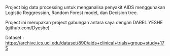 Project big data processing untuk menganalisa penyakit AIDS menggunakan Logistic Reggression, Random Forest model, dan Decision tree. 

Project ini merupakan project gabungan antara saya dengan DAREL YESHE (github.com/Dyeshe)

Dataset : https://archive.ics.uci.edu/dataset/890/aids+clinical+trials+group+study+175
